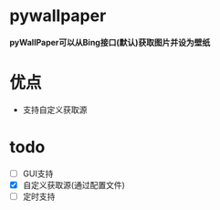 # pywallpaper
**pyWallPaper可以从Bing接口(默认)获取图片并设为壁纸**
# 优点
- 支持自定义获取源
# todo
- [ ] GUI支持
- [x] 自定义获取源(通过配置文件)
- [ ] 定时支持